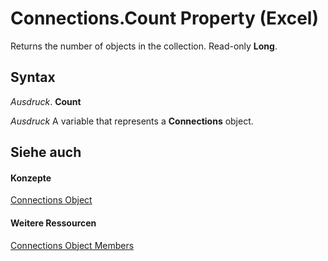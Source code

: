 
# Connections.Count Property (Excel)

Returns the number of objects in the collection. Read-only  **Long**.


## Syntax

 _Ausdruck_. **Count**

 _Ausdruck_ A variable that represents a **Connections** object.


## Siehe auch


#### Konzepte


[Connections Object](3320b1cc-2f9d-805e-e506-27164b38d413.md)
#### Weitere Ressourcen


[Connections Object Members](http://msdn.microsoft.com/library/f6f7cbb6-4763-443a-56d8-2787cb067b8b%28Office.15%29.aspx)